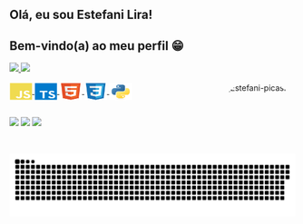 ## Olá, eu sou Estefani Lira!

## Bem-vindo(a) ao meu perfil  😁

 <div>
   <a href="https://github.com/Estefanilira">
   <img height="180em" src="https://github-readme-stats.vercel.app/api?username=Estefanilira&show_icons=true&theme=tokyonight&include_all_commits=true&count_private=true"/>
   <img height="180em" src="https://github-readme-stats.vercel.app/api/top-langs/?username=Estefanilira&layout=compact&langs_count=6&theme=tokyonight"/>

</div>
<div style="display: inline_block"><br>
  <img align="center" alt="Js" height="30" width="40" src="https://raw.githubusercontent.com/devicons/devicon/master/icons/javascript/javascript-plain.svg">
  <img align="center" alt="Rafa-Ts" height="30" width="40" src="https://raw.githubusercontent.com/devicons/devicon/master/icons/typescript/typescript-plain.svg">
  <img align="center" alt="HTML" height="30" width="40" src="https://raw.githubusercontent.com/devicons/devicon/master/icons/html5/html5-original.svg">
  <img align="center" alt="CSS" height="30" width="40" src="https://raw.githubusercontent.com/devicons/devicon/master/icons/css3/css3-original.svg">
  <img align="center" alt="Rafa-Python" height="30" width="40" src="https://raw.githubusercontent.com/devicons/devicon/master/icons/python/python-original.svg">
  <img align="right" alt="Estefani-picasion" height="125" style="border-radius:50px;" src="https://i.picasion.com/pic92/01a7e1b3bf6203d86d8ba8274d80f173.gif">
</div>
 
 ##
 
<div> 
  <a href="https://instagram.com/estefaniliraa" target="_blank"><img src="https://img.shields.io/badge/-Instagram-%23E4405F?style=for-the-badge&logo=instagram&logoColor=white" target="_blank"></a>
 <a href = "estefaniwanderley.lira@gmail.com"><img src="https://img.shields.io/badge/-Gmail-%23333?style=for-the-badge&logo=gmail&logoColor=white" target="_blank"></a>
  <a href="https://www.linkedin.com/in/estefani-lira-473938180" target="_blank"><img src="https://img.shields.io/badge/-LinkedIn-%230077B5?style=for-the-badge&logo=linkedin&logoColor=white" target="_blank"></a> 
 
  ![Snake animation](https://github.com/Estefanilira/Estefanilira/blob/output/github-contribution-grid-snake.svg)

</div>
